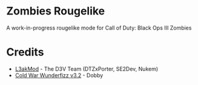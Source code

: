 # Zombies Rougelike

A work-in-progress rougelike mode for Call of Duty: Black Ops III Zombies

# Credits

* [L3akMod](https://wiki.modme.co/wiki/black_ops_3/Lua-(LUI).html) - The D3V Team (DTZxPorter, SE2Dev, Nukem)
* [Cold War Wunderfizz v3.2](https://www.devraw.net/releases/cold-war-wunderfizz-v3.2) - Dobby